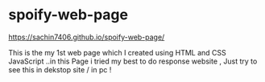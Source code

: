 # spoify-web-page 

https://sachin7406.github.io/spoify-web-page/

This is the my 1st web page which I created using HTML and CSS JavaScript ..in this Page i tried my best to do response website , 
Just try to see this in dekstop site / in pc ! 
